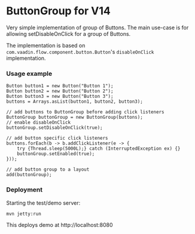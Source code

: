 # ButtonGroup for V14

Very simple implementation of group of Buttons. The main use-case is for allowing setDisableOnClick for a group of Buttons. 

The implementation is based on `com.vaadin.flow.component.button.Button`'s `disableOnClick` implementation.

### Usage example

```
Button button1 = new Button("Button 1");
Button button2 = new Button("Button 2");
Button button3 = new Button("Button 3");
buttons = Arrays.asList(button1, button2, button3);

// add buttons to ButtonGroup before adding click listeners
ButtonGroup buttonGroup = new ButtonGroup(buttons);
// enable disableOnClick
buttonGroup.setDisableOnClick(true);

// add button specific click listeners
buttons.forEach(b -> b.addClickListener(e -> {
    try {Thread.sleep(5000L);} catch (InterruptedException ex) {}
    buttonGroup.setEnabled(true);
}));

// add button group to a layout
add(buttonGroup);
``` 

### Deployment

Starting the test/demo server:
```
mvn jetty:run
```

This deploys demo at http://localhost:8080
